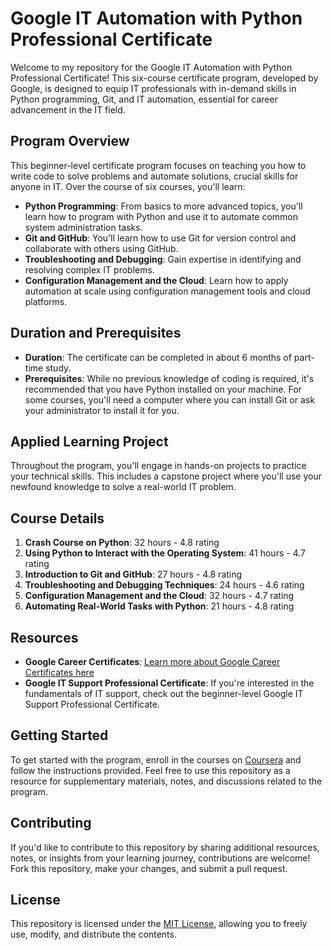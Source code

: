 # Google IT Automation with Python Professional Certificate

Welcome to my repository for the Google IT Automation with Python Professional Certificate! This six-course certificate program, developed by Google, is designed to equip IT professionals with in-demand skills in Python programming, Git, and IT automation, essential for career advancement in the IT field.

## Program Overview

This beginner-level certificate program focuses on teaching you how to write code to solve problems and automate solutions, crucial skills for anyone in IT. Over the course of six courses, you'll learn:

- **Python Programming**: From basics to more advanced topics, you'll learn how to program with Python and use it to automate common system administration tasks.
- **Git and GitHub**: You'll learn how to use Git for version control and collaborate with others using GitHub.
- **Troubleshooting and Debugging**: Gain expertise in identifying and resolving complex IT problems.
- **Configuration Management and the Cloud**: Learn how to apply automation at scale using configuration management tools and cloud platforms.

## Duration and Prerequisites

- **Duration**: The certificate can be completed in about 6 months of part-time study.
- **Prerequisites**: While no previous knowledge of coding is required, it's recommended that you have Python installed on your machine. For some courses, you'll need a computer where you can install Git or ask your administrator to install it for you.

## Applied Learning Project

Throughout the program, you'll engage in hands-on projects to practice your technical skills. This includes a capstone project where you'll use your newfound knowledge to solve a real-world IT problem.

## Course Details

1. **Crash Course on Python**: 32 hours - 4.8 rating
2. **Using Python to Interact with the Operating System**: 41 hours - 4.7 rating
3. **Introduction to Git and GitHub**: 27 hours - 4.8 rating
4. **Troubleshooting and Debugging Techniques**: 24 hours - 4.6 rating
5. **Configuration Management and the Cloud**: 32 hours - 4.7 rating
6. **Automating Real-World Tasks with Python**: 21 hours - 4.8 rating

## Resources

- **Google Career Certificates**: [Learn more about Google Career Certificates here](https://www.coursera.org/google-it-automation)
- **Google IT Support Professional Certificate**: If you're interested in the fundamentals of IT support, check out the beginner-level Google IT Support Professional Certificate.

## Getting Started

To get started with the program, enroll in the courses on [Coursera](https://www.coursera.org/google-it-automation) and follow the instructions provided. Feel free to use this repository as a resource for supplementary materials, notes, and discussions related to the program.

## Contributing

If you'd like to contribute to this repository by sharing additional resources, notes, or insights from your learning journey, contributions are welcome! Fork this repository, make your changes, and submit a pull request.

## License

This repository is licensed under the [MIT License](LICENSE), allowing you to freely use, modify, and distribute the contents.
